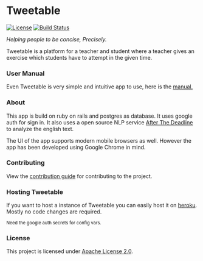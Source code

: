 # Tweetable
[![License](https://img.shields.io/badge/License-Apache%202.0-blue.svg)](https://opensource.org/licenses/Apache-2.0)
[![Build Status](https://travis-ci.org/twi-step/tweetable.svg?branch=master)](https://travis-ci.org/twi-step/tweetable)

_Helping people to be concise, Precisely._

Tweetable is a platform for a teacher and student where a teacher gives an exercise which students have to attempt in the given time.

### User Manual
Even Tweetable is very simple and intuitive app to use, here is the [manual.](docs/Manual.md)

### About
This app is build on ruby on rails and postgres as database. It uses google auth for sign in. It also uses a open source NLP service [After The Deadline](http://www.afterthedeadline.com/) to analyze the english text.

The UI of the app supports modern mobile browsers as well. However the app has been developed using Google Chrome in mind.

### Contributing
View the [contribution guide](CONTRIBUTING.md) for contributing to the project.

### Hosting Tweetable
If you want to host a instance of Tweetable you can easily host it on [heroku](https://www.heroku.com).
Mostly no code changes are required.

 <sub>Need the google auth secrets for config vars.

### License
This project is licensed under  [Apache License 2.0](LICENSE.md).
